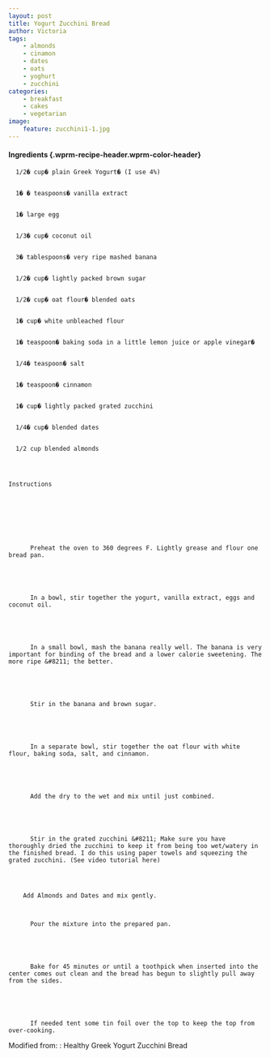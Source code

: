 ```yaml
---
layout: post
title: Yogurt Zucchini Bread
author: Victoria
tags:
    - almonds
    - cinamon
    - dates
    - oats
    - yoghurt
    - zucchini
categories:
    - breakfast
    - cakes
    - vegetarian
image:
    feature: zucchini1-1.jpg
---
```

#### Ingredients {.wprm-recipe-header.wprm-color-header}


  
    
      1/2� cup� plain Greek Yogurt� (I use 4%)
    
    
      1� � teaspoons� vanilla extract
    
    
      1� large egg
    
    
      1/3� cup� coconut oil
    
    
      3� tablespoons� very ripe mashed banana
    
    
      1/2� cup� lightly packed brown sugar
    
    
      1/2� cup� oat flour� blended oats
    
    
      1� cup� white unbleached flour
    
    
      1� teaspoon� baking soda in a little lemon juice or apple vinegar� 
    
    
      1/4� teaspoon� salt
    
    
      1� teaspoon� cinnamon
    
    
      1� cup� lightly packed grated zucchini
    
    
      1/4� cup� blended dates
    
    
      1/2 cup blended almonds
    
  
  
  
    Instructions
  



  
    
      
        
          Preheat the oven to 360 degrees F. Lightly grease and flour one bread pan.
        
      
      
      
        
          In a bowl, stir together the yogurt, vanilla extract, eggs and coconut oil.
        
      
      
      
        
          In a small bowl, mash the banana really well. The banana is very important for binding of the bread and a lower calorie sweetening. The more ripe &#8211; the better.
        
      
      
      
        
          Stir in the banana and brown sugar.
        
      
      
      
        
          In a separate bowl, stir together the oat flour with white flour, baking soda, salt, and cinnamon.
        
      
      
      
        
          Add the dry to the wet and mix until just combined.
        
      
      
      
        
          Stir in the grated zucchini &#8211; Make sure you have thoroughly dried the zucchini to keep it from being too wet/watery in the finished bread. I do this using paper towels and squeezing the grated zucchini. (See video tutorial here)
        
      
      
      
        Add Almonds and Dates and mix gently.
      
      
        
          Pour the mixture into the prepared pan.
        
      
      
      
        
          Bake for 45 minutes or until a toothpick when inserted into the center comes out clean and the bread has begun to slightly pull away from the sides.
        
      
      
      
        
          If needed tent some tin foil over the top to keep the top from over-cooking.
        
      
    
  


Modified from: : Healthy Greek Yogurt Zucchini Bread